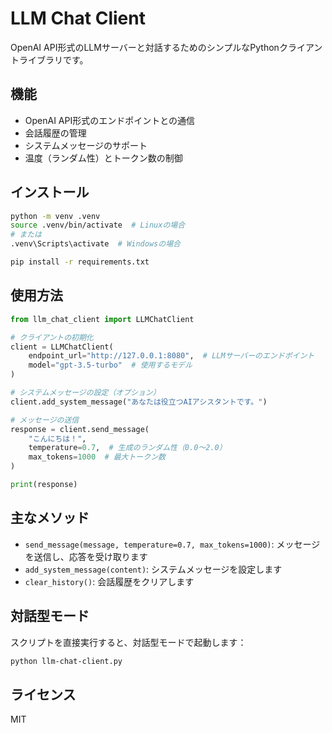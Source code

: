 # LLM Chat Client

OpenAI API形式のLLMサーバーと対話するためのシンプルなPythonクライアントライブラリです。

## 機能

- OpenAI API形式のエンドポイントとの通信
- 会話履歴の管理
- システムメッセージのサポート
- 温度（ランダム性）とトークン数の制御

## インストール

```bash
python -m venv .venv
source .venv/bin/activate  # Linuxの場合
# または
.venv\Scripts\activate  # Windowsの場合

pip install -r requirements.txt
```

## 使用方法

```python
from llm_chat_client import LLMChatClient

# クライアントの初期化
client = LLMChatClient(
    endpoint_url="http://127.0.0.1:8080",  # LLMサーバーのエンドポイント
    model="gpt-3.5-turbo"  # 使用するモデル
)

# システムメッセージの設定（オプション）
client.add_system_message("あなたは役立つAIアシスタントです。")

# メッセージの送信
response = client.send_message(
    "こんにちは！",
    temperature=0.7,  # 生成のランダム性（0.0〜2.0）
    max_tokens=1000  # 最大トークン数
)

print(response)
```

## 主なメソッド

- `send_message(message, temperature=0.7, max_tokens=1000)`: メッセージを送信し、応答を受け取ります
- `add_system_message(content)`: システムメッセージを設定します
- `clear_history()`: 会話履歴をクリアします

## 対話型モード

スクリプトを直接実行すると、対話型モードで起動します：

```bash
python llm-chat-client.py
```

## ライセンス

MIT
